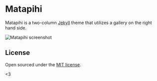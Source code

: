 # Matapihi

Matapihi is a two-column [Jekyll](http://jekyllrb.com) theme that utilizes a gallery on the right hand side.

![Matapihi screenshot](https://github.com/foopod/matapihi/raw/master/screenshot.jpg)

## License

Open sourced under the [MIT license](LICENSE.md).

<3
